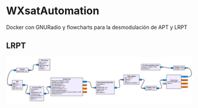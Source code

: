 # WXsatAutomation
Docker con GNURadio y flowcharts para la desmodulación de APT y LRPT

## LRPT

![alt text](https://raw.githubusercontent.com/pepassaco/WXsatAutomation/main/Flowcharts/lrpt.jpg)
